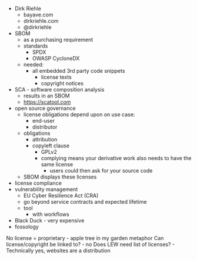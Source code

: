- Dirk Riehle
	- bayave.com
	- dirkriehle.com
	- @dirkriehle
- SBOM
	- as a purchasing requirement
	- standards
		- SPDX
		- OWASP CycloneDX
	- needed:
		- all embedded 3rd party code snippets
			- license texts
			- copyright notices
- SCA - software composition analysis
	- results in an SBOM
	- https://scatool.com
- open source governance
	- license obligations depend upon on use case:
		- end-user
		- distributor
	- obligations
		- attribution
		- copyleft clause
			- GPLv2
			- complying means your derivative work also needs to have the same license
				- users could then ask for your source code
	- SBOM displays these licenses
- license compliance
- vulnerability management
	- EU Cyber Resilience Act (CRA)
	- go beyond service contracts and expected lifetime
	- tool
		- with workflows
- Black Duck - very expensive
- fossology

No license = proprietary - apple tree in my garden metaphor
Can license/copyright be linked to? - no
Does LEW need list of licenses? - Technically yes, websites are a distribution
